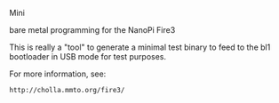 Mini

bare metal programming for the NanoPi Fire3

This is really a "tool" to generate a minimal test binary to feed
to the bl1 bootloader in USB mode for test purposes.

For more information, see:

    http://cholla.mmto.org/fire3/
